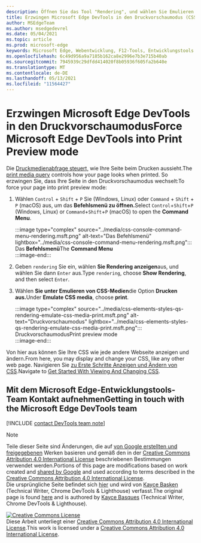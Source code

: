 ```yaml
---
description: Öffnen Sie das Tool "Rendering", und wählen Sie Emulieren von CSS-Medien > aus.
title: Erzwingen Microsoft Edge DevTools in den Druckvorschaumodus (CSS Print Media Type)
author: MSEdgeTeam
ms.author: msedgedevrel
ms.date: 05/04/2021
ms.topic: article
ms.prod: microsoft-edge
keywords: Microsoft Edge, Webentwicklung, F12-Tools, Entwicklungstools
ms.openlocfilehash: 6c49d956a9a7185b162ca8e2996e7b3e715b40ab
ms.sourcegitcommit: 7945939c29dfdd414020f8b05936f605fa2b640e
ms.translationtype: MT
ms.contentlocale: de-DE
ms.lasthandoff: 05/13/2021
ms.locfileid: "11564427"
---
```

<!-- Copyright Kayce Basques 

   Licensed under the Apache License, Version 2.0 (the "License");
   you may not use this file except in compliance with the License.
   You may obtain a copy of the License at

       https://www.apache.org/licenses/LICENSE-2.0

   Unless required by applicable law or agreed to in writing, software
   distributed under the License is distributed on an "AS IS" BASIS,
   WITHOUT WARRANTIES OR CONDITIONS OF ANY KIND, either express or implied.
   See the License for the specific language governing permissions and
   limitations under the License.  -->
# <a name="force-microsoft-edge-devtools-into-print-preview-mode"></a><span data-ttu-id="1f5e1-104">Erzwingen Microsoft Edge DevTools in den Druckvorschaumodus</span><span class="sxs-lookup"><span data-stu-id="1f5e1-104">Force Microsoft Edge DevTools into Print Preview mode</span></span>  

<span data-ttu-id="1f5e1-105">Die [Druckmedienabfrage steuert,][MDNUsingMediaQueries] wie Ihre Seite beim Drucken aussieht.</span><span class="sxs-lookup"><span data-stu-id="1f5e1-105">The [print media query][MDNUsingMediaQueries] controls how your page looks when printed.</span></span>  <span data-ttu-id="1f5e1-106">So erzwingen Sie, dass Ihre Seite in den Druckvorschaumodus wechselt:</span><span class="sxs-lookup"><span data-stu-id="1f5e1-106">To force your page into print preview mode:</span></span>  

1.  <span data-ttu-id="1f5e1-107">Wählen `Control` + `Shift` + `P` Sie \(Windows, Linux\) oder `Command` + `Shift` + `P` \(macOS\) aus, um das **Befehlsmenü zu öffnen.**</span><span class="sxs-lookup"><span data-stu-id="1f5e1-107">Select `Control`+`Shift`+`P` \(Windows, Linux\) or `Command`+`Shift`+`P` \(macOS\) to open the **Command Menu**.</span></span>  
    
    :::image type="complex" source="../media/css-console-command-menu-rendering.msft.png" alt-text="Das Befehlsmenü" lightbox="../media/css-console-command-menu-rendering.msft.png":::
       <span data-ttu-id="1f5e1-109">Das **Befehlsmenü**</span><span class="sxs-lookup"><span data-stu-id="1f5e1-109">The **Command Menu**</span></span>  
    :::image-end:::  
    
1.  <span data-ttu-id="1f5e1-110">Geben `rendering` Sie ein, wählen **Sie Rendering anzeigen**aus, und wählen Sie dann `Enter` aus.</span><span class="sxs-lookup"><span data-stu-id="1f5e1-110">Type `rendering`, choose **Show Rendering**, and then select `Enter`.</span></span>  
1.  <span data-ttu-id="1f5e1-111">Wählen **Sie unter Emulieren von CSS-Medien**die Option **Drucken aus.**</span><span class="sxs-lookup"><span data-stu-id="1f5e1-111">Under **Emulate CSS media**, choose **print**.</span></span>  
    
    :::image type="complex" source="../media/css-elements-styles-qs-rendering-emulate-css-media-print.msft.png" alt-text="Druckvorschaumodus" lightbox="../media/css-elements-styles-qs-rendering-emulate-css-media-print.msft.png":::
       <span data-ttu-id="1f5e1-113">Druckvorschaumodus</span><span class="sxs-lookup"><span data-stu-id="1f5e1-113">Print preview mode</span></span>  
    :::image-end:::  
    
<span data-ttu-id="1f5e1-114">Von hier aus können Sie Ihre CSS wie jede andere Webseite anzeigen und ändern.</span><span class="sxs-lookup"><span data-stu-id="1f5e1-114">From here, you may display and change your CSS, like any other web page.</span></span>  <span data-ttu-id="1f5e1-115">Navigieren Sie [zu Erste Schritte Anzeigen und Ändern von CSS][DevToolsCSSGetStarted].</span><span class="sxs-lookup"><span data-stu-id="1f5e1-115">Navigate to [Get Started With Viewing And Changing CSS][DevToolsCSSGetStarted].</span></span>  

## <a name="getting-in-touch-with-the-microsoft-edge-devtools-team"></a><span data-ttu-id="1f5e1-116">Mit dem Microsoft Edge-Entwicklungstools-Team Kontakt aufnehmen</span><span class="sxs-lookup"><span data-stu-id="1f5e1-116">Getting in touch with the Microsoft Edge DevTools team</span></span>  

[!INCLUDE [contact DevTools team note](../includes/contact-devtools-team-note.md)]  

<!-- links -->  

[MicrosoftEdgeDevTools]: ../../devtools-guide-chromium/index.md "Microsoft Edge (Chromium) Entwicklertools | Microsoft Docs"  
[DevToolsCSSGetStarted]: ./index.md "Erste Schritte mit dem Anzeigen und Ändern von CSS-| Microsoft Docs"  

[MDNUsingMediaQueries]: https://developer.mozilla.org/docs/Web/CSS/Media_Queries/Using_media_queries "Verwenden von Medienabfragen | MDN"  

> [!NOTE]
> <span data-ttu-id="1f5e1-120">Teile dieser Seite sind Änderungen, die auf [von Google erstellten und freigegebenen][GoogleSitePolicies] Werken basieren und gemäß den in der [Creative Commons Attribution 4.0 International License][CCA4IL] beschriebenen Bestimmungen verwendet werden.</span><span class="sxs-lookup"><span data-stu-id="1f5e1-120">Portions of this page are modifications based on work created and [shared by Google][GoogleSitePolicies] and used according to terms described in the [Creative Commons Attribution 4.0 International License][CCA4IL].</span></span>  
> <span data-ttu-id="1f5e1-121">Die ursprüngliche Seite befindet sich [hier](https://developers.google.com/web/tools/chrome-devtools/css/print-preview) und wird von [Kayce Basken][KayceBasques] \(Technical Writer, Chrome DevTools \& Lighthouse\) verfasst.</span><span class="sxs-lookup"><span data-stu-id="1f5e1-121">The original page is found [here](https://developers.google.com/web/tools/chrome-devtools/css/print-preview) and is authored by [Kayce Basques][KayceBasques] \(Technical Writer, Chrome DevTools \& Lighthouse\).</span></span>  

[![Creative Commons License][CCby4Image]][CCA4IL]  
<span data-ttu-id="1f5e1-123">Diese Arbeit unterliegt einer [Creative Commons Attribution 4.0 International License][CCA4IL].</span><span class="sxs-lookup"><span data-stu-id="1f5e1-123">This work is licensed under a [Creative Commons Attribution 4.0 International License][CCA4IL].</span></span>  

[CCA4IL]: https://creativecommons.org/licenses/by/4.0  
[CCby4Image]: https://i.creativecommons.org/l/by/4.0/88x31.png  
[GoogleSitePolicies]: https://developers.google.com/terms/site-policies  
[KayceBasques]: https://developers.google.com/web/resources/contributors#kayce-basques  
